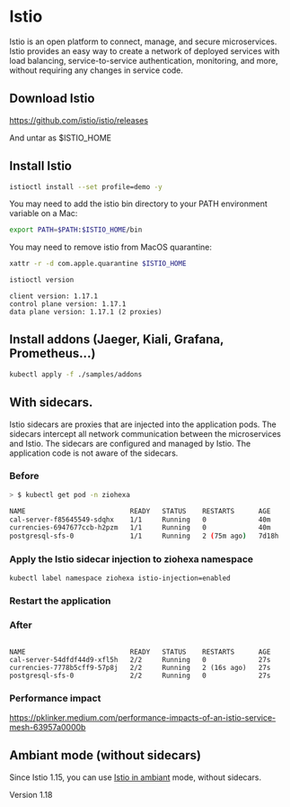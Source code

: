# Istio 

Istio is an open platform to connect, manage, and secure microservices. Istio provides an easy way to create a network of deployed services with load balancing, service-to-service authentication, monitoring, and more, without requiring any changes in service code.

## Download Istio

https://github.com/istio/istio/releases

And untar as $ISTIO_HOME

## Install Istio

```bash
istioctl install --set profile=demo -y
```

You may need to add the istio bin directory to your PATH environment variable on a Mac:

```bash
export PATH=$PATH:$ISTIO_HOME/bin
```


You may need to remove istio from MacOS quarantine:

```bash
xattr -r -d com.apple.quarantine $ISTIO_HOME
```

```bash
istioctl version
```
```
client version: 1.17.1
control plane version: 1.17.1
data plane version: 1.17.1 (2 proxies)
```

## Install addons (Jaeger, Kiali, Grafana, Prometheus...)

```bash
kubectl apply -f ./samples/addons
```

## With sidecars.

Istio sidecars are proxies that are injected into the application pods. The sidecars intercept all network communication between the microservices and Istio. The sidecars are configured and managed by Istio. The application code is not aware of the sidecars.

### Before
```bash
> $ kubectl get pod -n ziohexa     
```

```bash
NAME                          READY   STATUS    RESTARTS      AGE
cal-server-f85645549-sdqhx    1/1     Running   0             40m
currencies-6947677ccb-h2pzm   1/1     Running   0             40m
postgresql-sfs-0              1/1     Running   2 (75m ago)   7d18h
```

### Apply the Istio sidecar injection to ziohexa namespace

```bash
kubectl label namespace ziohexa istio-injection=enabled
```
### Restart the application

### After

```bash
```

```
NAME                          READY   STATUS    RESTARTS      AGE
cal-server-54dfdf44d9-xfl5h   2/2     Running   0             27s
currencies-7778b5cff9-57p8j   2/2     Running   2 (16s ago)   27s
postgresql-sfs-0              2/2     Running   0             27s
```


### Performance impact

https://pklinker.medium.com/performance-impacts-of-an-istio-service-mesh-63957a0000b


## Ambiant mode (without sidecars)

Since Istio 1.15, you can use [Istio in ambiant](https://istio.io/v1.15/blog/2022/introducing-ambient-mesh/) mode, without sidecars.

Version 1.18 


